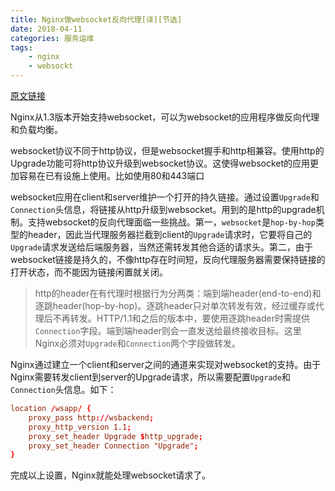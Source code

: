 ```yaml
---
title: Nginx做websocket反向代理[译][节选]
date: 2018-04-11
categories: 服务运维
tags:
	- nginx
	- websockt
---
```


[原文链接](https://www.nginx.com/blog/websocket-nginx/)

Nginx从1.3版本开始支持websocket，可以为websocket的应用程序做反向代理和负载均衡。
<!--more-->
websocket协议不同于http协议，但是websocket握手和http相兼容。使用http的Upgrade功能可将http协议升级到websocket协议。这使得websocket的应用更加容易在已有设施上使用。比如使用80和443端口

websocket应用在client和server维护一个打开的持久链接。通过设置`Upgrade`和`Connection`头信息，将链接从http升级到websocket。用到的是http的upgrade机制。支持websocket的反向代理面临一些挑战。第一，`websocket`是`hop-by-hop`类型的header，因此当代理服务器拦截到client的`Upgrade`请求时，它要将自己的`Upgrade`请求发送给后端服务器，当然还需转发其他合适的请求头。第二，由于websocket链接是持久的，不像http存在时间短，反向代理服务器需要保持链接的打开状态，而不能因为链接闲置就关闭。

> http的header在有代理时根据行为分两类：端到端header(end-to-end)和逐跳header(hop-by-hop)。逐跳header只对单次转发有效，经过缓存或代理后不再转发。HTTP/1.1和之后的版本中，要使用逐跳header时需提供`Connection`字段。端到端header则会一直发送给最终接收目标。这里Nginx必须对`Upgrade`和`Connection`两个字段做转发。

Nginx通过建立一个client和server之间的通道来实现对websocket的支持。由于Nginx需要转发client到server的Upgrade请求，所以需要配置`Upgrade`和`Connection`头信息。如下：
```conf
location /wsapp/ {
    proxy_pass http://wsbackend;
    proxy_http_version 1.1;
    proxy_set_header Upgrade $http_upgrade;
    proxy_set_header Connection "Upgrade";
}
```
完成以上设置，Nginx就能处理websocket请求了。